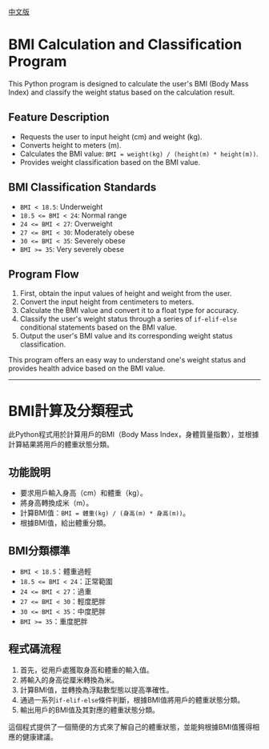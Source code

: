 [中文版](#bmi計算及分類程式)

# BMI Calculation and Classification Program

This Python program is designed to calculate the user's BMI (Body Mass Index) and classify the weight status based on the calculation result.

## Feature Description
- Requests the user to input height (cm) and weight (kg).
- Converts height to meters (m).
- Calculates the BMI value: `BMI = weight(kg) / (height(m) * height(m))`.
- Provides weight classification based on the BMI value.

## BMI Classification Standards
- `BMI < 18.5`: Underweight
- `18.5 <= BMI < 24`: Normal range
- `24 <= BMI < 27`: Overweight
- `27 <= BMI < 30`: Moderately obese
- `30 <= BMI < 35`: Severely obese
- `BMI >= 35`: Very severely obese

## Program Flow
1. First, obtain the input values of height and weight from the user.
2. Convert the input height from centimeters to meters.
3. Calculate the BMI value and convert it to a float type for accuracy.
4. Classify the user's weight status through a series of `if-elif-else` conditional statements based on the BMI value.
5. Output the user's BMI value and its corresponding weight status classification.

This program offers an easy way to understand one's weight status and provides health advice based on the BMI value.

---

# BMI計算及分類程式

此Python程式用於計算用戶的BMI（Body Mass Index，身體質量指數），並根據計算結果將用戶的體重狀態分類。

## 功能說明
- 要求用戶輸入身高（cm）和體重（kg）。
- 將身高轉換成米（m）。
- 計算BMI值：`BMI = 體重(kg) / (身高(m) * 身高(m))`。
- 根據BMI值，給出體重分類。

## BMI分類標準
- `BMI < 18.5`：體重過輕
- `18.5 <= BMI < 24`：正常範圍
- `24 <= BMI < 27`：過重
- `27 <= BMI < 30`：輕度肥胖
- `30 <= BMI < 35`：中度肥胖
- `BMI >= 35`：重度肥胖

## 程式碼流程
1. 首先，從用戶處獲取身高和體重的輸入值。
2. 將輸入的身高從厘米轉換為米。
3. 計算BMI值，並轉換為浮點數型態以提高準確性。
4. 通過一系列`if-elif-else`條件判斷，根據BMI值將用戶的體重狀態分類。
5. 輸出用戶的BMI值及其對應的體重狀態分類。

這個程式提供了一個簡便的方式來了解自己的體重狀態，並能夠根據BMI值獲得相應的健康建議。
